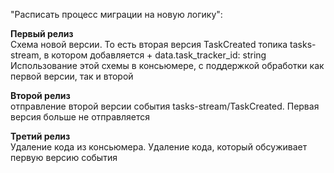 "Расписать процесс миграции на новую логику":

**Первый релиз** \
Схема новой версии. То есть вторая версия TaskCreated топика tasks-stream, в котором добавляется + data.task_tracker_id: string \
Использование этой схемы в консьюмере, с поддержкой обработки как первой версии, так и второй

**Второй релиз** \
отправление второй версии события tasks-stream/TaskCreated. Первая версия больше не отправляется

**Третий релиз** \
Удаление кода из консьюмера. Удаление кода, который обсуживает первую версию события